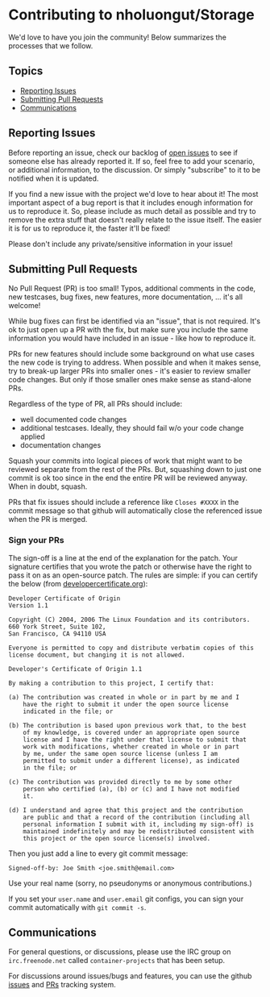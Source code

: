 # Contributing to nholuongut/Storage 

We'd love to have you join the community! Below summarizes the processes
that we follow.

## Topics

* [Reporting Issues](#reporting-issues)
* [Submitting Pull Requests](#submitting-pull-requests)
* [Communications](#communications)
<!--
* [Becoming a Maintainer](#becoming-a-maintainer)
-->

## Reporting Issues

Before reporting an issue, check our backlog of 
[open issues](https://github.com/nholuongut/storage/issues)
to see if someone else has already reported it. If so, feel free to add
your scenario, or additional information, to the discussion. Or simply 
"subscribe" to it to be notified when it is updated.

If you find a new issue with the project we'd love to hear about it! The most
important aspect of a bug report is that it includes enough information for
us to reproduce it. So, please include as much detail as possible and try
to remove the extra stuff that doesn't really relate to the issue itself.
The easier it is for us to reproduce it, the faster it'll be fixed!

Please don't include any private/sensitive information in your issue!

## Submitting Pull Requests

No Pull Request (PR) is too small! Typos, additional comments in the code,
new testcases, bug fixes, new features, more documentation, ... it's all 
welcome!

While bug fixes can first be identified via an "issue", that is not required.
It's ok to just open up a PR with the fix, but make sure you include the same
information you would have included in an issue - like how to reproduce it.

PRs for new features should include some background on what use cases the
new code is trying to address. When possible and when it makes sense, try to break-up
larger PRs into smaller ones - it's easier to review smaller
code changes. But only if those smaller ones make sense as stand-alone PRs.

Regardless of the type of PR, all PRs should include:
* well documented code changes
* additional testcases. Ideally, they should fail w/o your code change applied
* documentation changes

Squash your commits into logical pieces of work that might want to be reviewed
separate from the rest of the PRs. But, squashing down to just one commit is ok
too since in the end the entire PR will be reviewed anyway. When in doubt, 
squash.

PRs that fix issues should include a reference like `Closes #XXXX` in the
commit message so that github will automatically close the referenced issue
when the PR is merged.

<!--
All PRs require at least two LGTMs (Looks Good To Me) from maintainers.
-->

### Sign your PRs

The sign-off is a line at the end of the explanation for the patch. Your
signature certifies that you wrote the patch or otherwise have the right to pass
it on as an open-source patch. The rules are simple: if you can certify
the below (from [developercertificate.org](http://developercertificate.org/)):

```
Developer Certificate of Origin
Version 1.1

Copyright (C) 2004, 2006 The Linux Foundation and its contributors.
660 York Street, Suite 102,
San Francisco, CA 94110 USA

Everyone is permitted to copy and distribute verbatim copies of this
license document, but changing it is not allowed.

Developer's Certificate of Origin 1.1

By making a contribution to this project, I certify that:

(a) The contribution was created in whole or in part by me and I
    have the right to submit it under the open source license
    indicated in the file; or

(b) The contribution is based upon previous work that, to the best
    of my knowledge, is covered under an appropriate open source
    license and I have the right under that license to submit that
    work with modifications, whether created in whole or in part
    by me, under the same open source license (unless I am
    permitted to submit under a different license), as indicated
    in the file; or

(c) The contribution was provided directly to me by some other
    person who certified (a), (b) or (c) and I have not modified
    it.

(d) I understand and agree that this project and the contribution
    are public and that a record of the contribution (including all
    personal information I submit with it, including my sign-off) is
    maintained indefinitely and may be redistributed consistent with
    this project or the open source license(s) involved.
```

Then you just add a line to every git commit message:

    Signed-off-by: Joe Smith <joe.smith@email.com>

Use your real name (sorry, no pseudonyms or anonymous contributions.)

If you set your `user.name` and `user.email` git configs, you can sign your
commit automatically with `git commit -s`.

## Communications

For general questions, or discussions, please use the 
IRC group on `irc.freenode.net` called `container-projects`
that has been setup.

For discussions around issues/bugs and features, you can use the github
[issues](https://github.com/nholuongut/storage/issues)
and
[PRs](https://github.com/nholuongut/storage/pulls)
tracking system.

<!--
## Becoming a Maintainer

To become a maintainer you must first be nominated by an existing maintainer.
If a majority (>50%) of maintainers agree then the proposal is adopted and
you will be added to the list.

Removing a maintainer requires at least 75% of the remaining maintainers
approval, or if the person requests to be removed then it is automatic.
Normally, a maintainer will only be removed if they are considered to be
inactive for a long period of time or are viewed as disruptive to the community.

The current list of maintainers can be found in the 
[MAINTAINERS](MAINTAINERS) file.
-->
